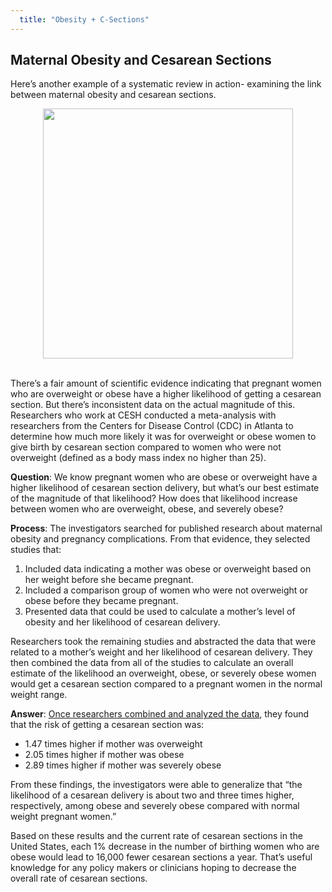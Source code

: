 ```yaml
---
  title: "Obesity + C-Sections"
---
```



## Maternal Obesity and Cesarean Sections

Here’s another example of a systematic review in action- examining the link between maternal obesity and cesarean sections.   

<center>
<img src="{{site.baseurl}}/img/csection.jpg" width="400" >
</center>

<br>

There’s a fair amount of scientific evidence indicating that pregnant women who are overweight or obese have a higher likelihood of getting a cesarean section. But there’s inconsistent data on the actual magnitude of this. Researchers who work at CESH conducted a meta-analysis with researchers from the Centers for Disease Control (CDC) in Atlanta to determine how much more likely it was for overweight or obese women to  give birth by cesarean section compared to women who were not overweight (defined as a body mass index no higher than 25). 

**Question**: We know pregnant women who are obese or overweight have a higher likelihood of cesarean section delivery, but what’s our best estimate of the magnitude of that likelihood? How does that likelihood increase between women who are overweight, obese, and severely obese?

**Process**: The investigators searched for published research about maternal obesity and pregnancy complications. From that evidence, they selected studies that: 

1. Included data indicating a mother was obese or overweight based on her weight before she became pregnant. 
2. Included a comparison group of  women who were not overweight or obese before they became pregnant.
3. Presented data that could be used to calculate a mother’s level of obesity and her likelihood of cesarean delivery. 	

Researchers took the remaining studies and abstracted the data that were related to a mother’s weight and her likelihood of cesarean delivery. They then combined the data from all of the studies to calculate an overall estimate of the likelihood an overweight, obese, or severely obese women would get a cesarean section compared to a pregnant women in the normal weight range. 

**Answer**: [Once researchers combined and analyzed the data](https://www.ncbi.nlm.nih.gov/pubmed/17716296), they found that the risk of getting a cesarean section was: 

- 1.47 times higher if mother was overweight
- 2.05 times higher if mother was obese
- 2.89 times higher if mother was severely obese

From these findings, the investigators were able to generalize that “the likelihood of a cesarean delivery is about two and three times higher, respectively, among obese and severely obese compared with normal weight pregnant women.” 

Based on these results and the current rate of cesarean sections in the United States, each 1% decrease in the number of birthing women who are obese would lead to 16,000 fewer cesarean sections a year. That’s useful knowledge for any policy makers or clinicians hoping to decrease the overall rate of cesarean sections. 



